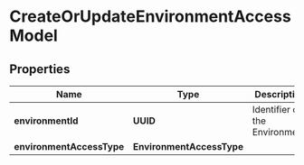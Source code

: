 

# CreateOrUpdateEnvironmentAccessModel


## Properties

| Name | Type | Description | Notes |
|------------ | ------------- | ------------- | -------------|
|**environmentId** | **UUID** | Identifier of the Environment. |  [optional] |
|**environmentAccessType** | **EnvironmentAccessType** |  |  [optional] |



